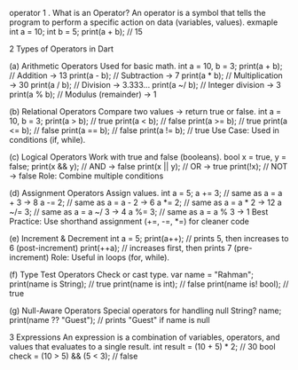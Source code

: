 operator
1 . What is an Operator?
An operator is a symbol that tells the program to perform a specific action on data (variables, values).
exmaple
int a = 10;
int b = 5;
print(a + b);  // 15

2 Types of Operators in Dart

(a) Arithmetic Operators
    Used for basic math.
int a = 10, b = 3;
print(a + b);  // Addition → 13
print(a - b);  // Subtraction → 7
print(a * b);  // Multiplication → 30
print(a / b);  // Division → 3.333...
print(a ~/ b); // Integer division → 3
print(a % b);  // Modulus (remainder) → 1

(b) Relational Operators
    Compare two values → return true or false.
int a = 10, b = 3;
print(a > b);   // true
print(a < b);   // false
print(a >= b);  // true
print(a <= b);  // false
print(a == b);  // false
print(a != b);  // true
Use Case:
Used in conditions (if, while).

(c) Logical Operators
    Work with true and false (booleans).
bool x = true, y = false;
print(x && y);  // AND → false
print(x || y);  // OR  → true
print(!x);      // NOT → false
Role:
Combine multiple conditions

(d) Assignment Operators
    Assign values.
int a = 5;
a += 3;  // same as a = a + 3 → 8
a -= 2;  // same as a = a - 2 → 6
a *= 2;  // same as a = a * 2 → 12
a ~/= 3; // same as a = a ~/ 3 → 4
a %= 3;  // same as a = a % 3 → 1
Best Practice:
Use shorthand assignment (+=, -=, *=) for cleaner code

(e) Increment & Decrement
int a = 5;
print(a++); // prints 5, then increases to 6 (post-increment)
print(++a); // increases first, then prints 7 (pre-increment)
Role:
Useful in loops (for, while).

(f) Type Test Operators
    Check or cast type.
var name = "Rahman";
print(name is String);  // true
print(name is int);     // false
print(name is! bool);   // true

(g) Null-Aware Operators
Special operators for handling null
String? name;
print(name ?? "Guest");  // prints "Guest" if name is null

3 Expressions
An expression is a combination of variables, operators, and values that evaluates to a single result.
int result = (10 + 5) * 2;  // 30
bool check = (10 > 5) && (5 < 3); // false
